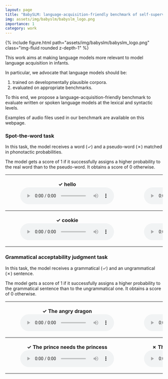 ```yaml
---
layout: page
title: "BabySLM: language-acquisition-friendly benchmark of self-supervised spoken language models (2023)"
img: assets/img/babyslm/babyslm_logo.png
importance: 1
category: work
---
```


<div class="row">
    <div class="col-sm mt-3 mt-md-0">
        {% include figure.html path="assets/img/babyslm/babyslm_logo.png" class="img-fluid rounded z-depth-1" %}
    </div>
</div>

This work aims at making language models more relevant to model language acquisition in infants. 

In particular, we advocate that language models should be: 
1. trained on developmentally plausible corpora. 
2. evaluated on appropriate benchmarks.

To this end, we propose a language-acquisition-friendly benchmark to evaluate written or spoken language models at the lexical and syntactic levels. 

Examples of audio files used in our benchmark are available on this webpage.

### Spot-the-word task

In this task, the model receives a word (✓) and a pseudo-word (✗) matched in phonotactic probabilities.

The model gets a score of 1 if it successfully assigns a higher probability to the real word than to the pseudo-word. It obtains a score of 0 otherwise.

<table>
    <tr>    
        <th>
            <figure>
                <figcaption>✓ hello</figcaption>
                <audio
                    controls
                    src="/assets/audio/babyslm/lexical/G_hello-en-US-Wavenet-I.wav">
                </audio>
            </figure>
        </th>
        <th>
            <figure>
                <figcaption>✗ lello</figcaption>
                <audio
                    controls
                    src="/assets/audio/babyslm/lexical/B_hello1-en-US-Wavenet-I.wav">
                </audio>
            </figure>
        </th>
        <th>
            <figure>
                <figcaption>✗ pello</figcaption>
                <audio
                    controls
                    src="/assets/audio/babyslm/lexical/B_hello2-en-US-Wavenet-I.wav">
                </audio>
            </figure>
        </th>
    </tr>
    <tr>    
        <th>
            <figure>
                <figcaption>✓ cookie</figcaption>
                <audio
                    controls
                    src="/assets/audio/babyslm/lexical/G_cookie-en-US-Wavenet-I.wav">
                </audio>
            </figure>
        </th>
        <th>
            <figure>
                <figcaption>✗ cootie</figcaption>
                <audio
                    controls
                    src="/assets/audio/babyslm/lexical/B_cookie1-en-US-Wavenet-I.wav">
                </audio>
            </figure>
        </th>
        <th>
            <figure>
                <figcaption>✗ boodie</figcaption>
                <audio
                    controls
                    src="/assets/audio/babyslm/lexical/B_cookie2-en-US-Wavenet-I.wav">
                </audio>
            </figure>
        </th>
    </tr>
</table>

### Grammatical acceptability judgment task

In this task, the model receives a grammatical (✓) and an ungrammatical (✗) sentence.

The model gets a score of 1 if it successfully assigns a higher probability to the grammatical sentence than to the ungrammatical one. It obtains a score of 0 otherwise.


<table>
<tr>
    <th>
        <figure>
            <figcaption>✓ The angry dragon</figcaption>
            <audio
                controls
                src="/assets/audio/babyslm/syntactic/GR_The_angry_dragon.wav">
            </audio>
        </figure>
    </th>
    <th>
        <figure>
            <figcaption>✗ The dragon angry</figcaption>
            <audio
                controls
                src="/assets/audio/babyslm/syntactic/UNGR_The_dragon_angry.wav">
            </audio>
        </figure>
    </th>
</tr>
<tr>
    <th>
        <figure>
            <figcaption>✓ The prince needs the princess</figcaption>
            <audio
                controls
                src="/assets/audio/babyslm/syntactic/GR_The_prince_needs_the_princess.wav">
            </audio>
        </figure>
    </th>
    <th>
        <figure>
            <figcaption>✗ The prince need the princess</figcaption>
            <audio controls>
                <source src="/assets/audio/babyslm/syntactic/UNGR_The_prince_need_the_princess.wav" type="audio/wav">
            </audio>
        </figure>
    </th>
</tr>
</table>

